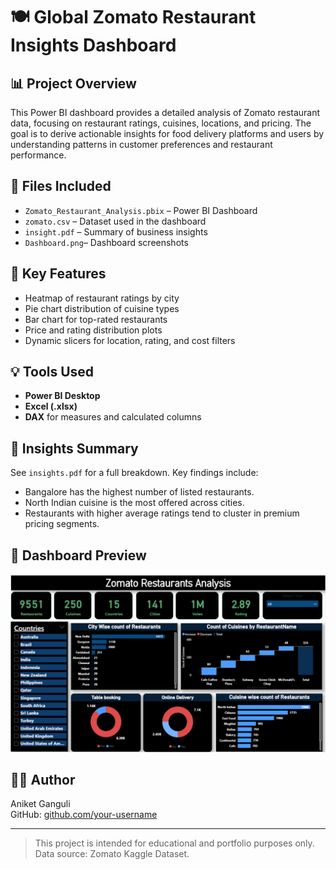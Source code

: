# 🍽️ Global Zomato Restaurant Insights Dashboard

## 📊 Project Overview
This Power BI dashboard provides a detailed analysis of Zomato restaurant data, focusing on restaurant ratings, cuisines, locations, and pricing. The goal is to derive actionable insights for food delivery platforms and users by understanding patterns in customer preferences and restaurant performance.

## 📁 Files Included
- `Zomato_Restaurant_Analysis.pbix` – Power BI Dashboard
- `zomato.csv` – Dataset used in the dashboard
- `insight.pdf` – Summary of business insights
- `Dashboard.png`– Dashboard screenshots

## 🧠 Key Features
- Heatmap of restaurant ratings by city
- Pie chart distribution of cuisine types
- Bar chart for top-rated restaurants
- Price and rating distribution plots
- Dynamic slicers for location, rating, and cost filters

## 💡 Tools Used
- **Power BI Desktop**
- **Excel (.xlsx)**
- **DAX** for measures and calculated columns

## 📍 Insights Summary
See `insights.pdf` for a full breakdown. Key findings include:
- Bangalore has the highest number of listed restaurants.
- North Indian cuisine is the most offered across cities.
- Restaurants with higher average ratings tend to cluster in premium pricing segments.

## 📸 Dashboard Preview
<p align="center">
  <img src="https://github.com/AniketGanguli/Global-Zomato-Restaurant-Insights-Dashboard/blob/main/Dashboard.png?raw=true?raw=true" width="800"/>
</p>

## 🧑‍💻 Author
Aniket Ganguli  
GitHub: [github.com/your-username](https://github.com/your-username)

---

> This project is intended for educational and portfolio purposes only. Data source: Zomato Kaggle Dataset.
